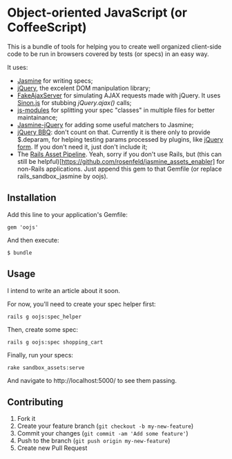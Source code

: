 # Object-oriented JavaScript (or CoffeeScript)

This is a bundle of tools for helping you to create well organized client-side
code to be run in browsers covered by tests (or specs) in an easy way.

It uses:

- [Jasmine](http://pivotal.github.com/jasmine/) for writing specs;
- [jQuery](http://jquery.com/), the excelent DOM manipulation library;
- [FakeAjaxServer](https://github.com/rosenfeld/fake-ajax-server) for
simulating AJAX requests made with jQuery. It uses
[Sinon.js](http://sinonjs.org/) for stubbing _jQuery.ajax()_ calls;
- [js-modules](https://github.com/rosenfeld/js-modules) for splitting
your spec "classes" in multiple files for better maintainance;
- [Jasmine-jQuery](https://github.com/velesin/jasmine-jquery) for
adding some useful matchers to Jasmine;
- [jQuery BBQ](https://github.com/cowboy/jquery-bbq/):
don't count on that. Currently it is there only to provide $.deparam,
for helping testing params processed by plugins, like
[jQuery form](http://jquery.malsup.com/form/). If you don't need
it, just don't include it;
- The [Rails Asset Pipeline](http://guides.rubyonrails.org/asset_pipeline.html).
Yeah, sorry if you don't use Rails, but
(this can still be helpful)[https://github.com/rosenfeld/jasmine_assets_enabler]
for non-Rails applications. Just append this gem to that Gemfile (or replace
rails\_sandbox\_jasmine by oojs).

## Installation

Add this line to your application's Gemfile:

    gem 'oojs'

And then execute:

    $ bundle

## Usage

I intend to write an article about it soon.

For now, you'll need to create your spec helper first:

    rails g oojs:spec_helper

Then, create some spec:

    rails g oojs:spec shopping_cart

Finally, run your specs:

    rake sandbox_assets:serve

And navigate to http://localhost:5000/ to see them passing.

## Contributing

1. Fork it
2. Create your feature branch (`git checkout -b my-new-feature`)
3. Commit your changes (`git commit -am 'Add some feature'`)
4. Push to the branch (`git push origin my-new-feature`)
5. Create new Pull Request
